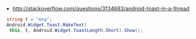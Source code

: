 - http://stackoverflow.com/questions/3134683/android-toast-in-a-thread

~~~csharp
 string t = "msg";
 Android.Widget.Toast.MakeText(
  this, t, Android.Widget.ToastLength.Short).Show();
~~~
